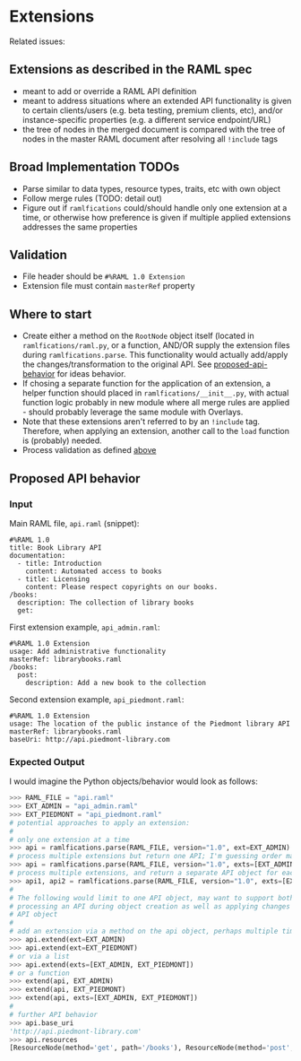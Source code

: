 # Extensions

Related issues:

## Extensions as described in the RAML spec

* meant to add or override a RAML API definition
* meant to address situations where an extended API functionality is given to certain clients/users (e.g. beta testing, premium clients, etc), and/or instance-specific properties (e.g. a different service endpoint/URL)
* the tree of nodes in the merged document is compared with the tree of nodes in the master RAML document after resolving all `!include` tags


## Broad Implementation TODOs

* Parse similar to data types, resource types, traits, etc with own object
* Follow merge rules (TODO: detail out)
* Figure out if `ramlfications` could/should handle only one extension at a time, or otherwise how preference is given if multiple applied extensions addresses the same properties

## Validation

* File header should be `#%RAML 1.0 Extension`
* Extension file must contain `masterRef` property

## Where to start

* Create either a method on the `RootNode` object itself (located in `ramlfications/raml.py`, or a function, AND/OR supply the extension files during `ramlfications.parse`. This functionality would actually add/apply the changes/transformation to the original API. See [proposed-api-behavior](#proposed-api-behavior) for ideas behavior.
* If chosing a separate function for the application of an extension, a helper function should placed in `ramlfications/__init__.py`, with actual function logic probably in new module where all merge rules are applied - should probably leverage the same module with Overlays.
* Note that these extensions aren't referred to by an `!include` tag. Therefore, when applying an extension, another call to the `load` function is (probably) needed.
* Process validation as defined [above](#validation)

## Proposed API behavior

### Input

Main RAML file, `api.raml` (snippet):

```RAML
#%RAML 1.0
title: Book Library API
documentation:
  - title: Introduction
    content: Automated access to books
  - title: Licensing
    content: Please respect copyrights on our books.
/books:
  description: The collection of library books
  get:
```

First extension example, `api_admin.raml`:

```RAML
#%RAML 1.0 Extension
usage: Add administrative functionality
masterRef: librarybooks.raml
/books:
  post:
    description: Add a new book to the collection
```

Second extension example, `api_piedmont.raml`:

```RAML
#%RAML 1.0 Extension
usage: The location of the public instance of the Piedmont library API
masterRef: librarybooks.raml
baseUri: http://api.piedmont-library.com
```


### Expected Output

I would imagine the Python objects/behavior would look as follows:

```python
>>> RAML_FILE = "api.raml"
>>> EXT_ADMIN = "api_admin.raml"
>>> EXT_PIEDMONT = "api_piedmont.raml"
# potential approaches to apply an extension:
#
# only one extension at a time
>>> api = ramlfications.parse(RAML_FILE, version="1.0", ext=EXT_ADMIN)
# process multiple extensions but return one API; I'm guessing order matters
>>> api = ramlfications.parse(RAML_FILE, version="1.0", exts=[EXT_ADMIN, EXT_PIEDMONT])
# process multiple extensions, and return a separate API object for each one
>>> api1, api2 = ramlfications.parse(RAML_FILE, version="1.0", exts=[EXT_ADMIN, EXT_PIEDMONT])
#
# The following would limit to one API object, may want to support both functionalities of
# processing an API during object creation as well as applying changes to an alread-created
# API object
#
# add an extension via a method on the api object, perhaps multiple times:
>>> api.extend(ext=EXT_ADMIN)
>>> api.extend(ext=EXT_PIEDMONT)
# or via a list
>>> api.extend(exts=[EXT_ADMIN, EXT_PIEDMONT])
# or a function
>>> extend(api, EXT_ADMIN)
>>> extend(api, EXT_PIEDMONT)
>>> extend(api, exts=[EXT_ADMIN, EXT_PIEDMONT])
#
# further API behavior
>>> api.base_uri
'http://api.piedmont-library.com'
>>> api.resources
[ResourceNode(method='get', path='/books'), ResourceNode(method='post', path='/books')]
```
